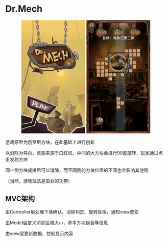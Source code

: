 # Dr.Mech

<div align=center>
  <img width="200" src="https://github.com/2585479524/git_pic/blob/master/GStar-Dr.Mech/logo.jpg"/>
  <img width="200" src="https://github.com/2585479524/git_pic/blob/master/GStar-Dr.Mech/start.jpg"/>
</div>

游戏原型为俄罗斯方块，在此基础上进行创新

以消除为导向，灵感来源于口红机，中间的大方块会进行90度旋转，玩家通过点击发射方块

同一侧方块成排后可以消除，而不同侧的方块位置的不同也会影响其他侧

（当然，游戏玩法是策划的功劳）

## MVC架构

由Controller层处理下落确认、消除判定、旋转处理，通知view改变

由Model层定义消除区域大小，基本方块组合等信息

由view层更新数据，控制显示内容
